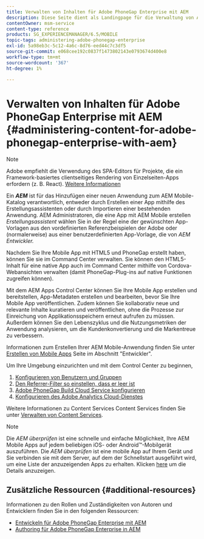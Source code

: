```yaml
---
title: Verwalten von Inhalten für Adobe PhoneGap Enterprise mit AEM
description: Diese Seite dient als Landingpage für die Verwaltung von Adobe PhoneGap Enterprise.
contentOwner: msm-service
content-type: reference
products: SG_EXPERIENCEMANAGER/6.5/MOBILE
topic-tags: administering-adobe-phonegap-enterprise
exl-id: 5a98eb3c-5c12-4a6c-8d76-eed44c7c3df5
source-git-commit: e068cee192c0837f1473802143e0793674d400e8
workflow-type: tm+mt
source-wordcount: '367'
ht-degree: 1%

---
```


# Verwalten von Inhalten für Adobe PhoneGap Enterprise mit AEM {#administering-content-for-adobe-phonegap-enterprise-with-aem}

>[!NOTE]
>
>Adobe empfiehlt die Verwendung des SPA-Editors für Projekte, die ein Framework-basiertes clientseitiges Rendering von Einzelseiten-Apps erfordern (z. B. React). [Weitere Informationen](/help/sites-developing/spa-overview.md)

Ein ***AEM*** ist für das Hinzufügen einer neuen Anwendung zum AEM Mobile-Katalog verantwortlich, entweder durch Erstellen einer App mithilfe des Erstellungsassistenten oder durch Importieren einer bestehenden Anwendung. AEM Administratoren, die eine App mit AEM Mobile erstellen *Erstellungsassistent* wählen Sie in der Regel eine der gewünschten App-Vorlagen aus den vordefinierten Referenzbeispielen der Adobe oder (normalerweise) aus einer benutzerdefinierten App-Vorlage, die von *AEM Entwickler.*

Nachdem Sie Ihre Mobile App mit HTML5 und PhoneGap erstellt haben, können Sie sie im Command Center verwalten. Sie können den HTML5-Inhalt für eine native App auch im Command Center mithilfe von Cordova-Webansichten verwalten (damit PhoneGap-Plug-ins auf native Funktionen zugreifen können).

Mit dem AEM Apps Control Center können Sie Ihre Mobile App erstellen und bereitstellen, App-Metadaten erstellen und bearbeiten, bevor Sie Ihre Mobile App veröffentlichen. Zudem können Sie kollaborativ neue und relevante Inhalte kuratieren und veröffentlichen, ohne die Prozesse zur Einreichung von Applikationsspeichern erneut aufrufen zu müssen. Außerdem können Sie den Lebenszyklus und die Nutzungsmetriken der Anwendung analysieren, um die Kundenkonvertierung und die Markentreue zu verbessern.

Informationen zum Erstellen Ihrer AEM Mobile-Anwendung finden Sie unter [Erstellen von Mobile Apps](/help/mobile/building-app-mobile-phonegap.md) Seite im Abschnitt &quot;Entwickler&quot;.

Um Ihre Umgebung einzurichten und mit dem Control Center zu beginnen,

1. [Konfigurieren von Benutzern und Gruppen](/help/mobile/configure-users-groups.md)
1. [Den Referrer-Filter so einstellen, dass er leer ist](/help/mobile/setting-referrer-filter-empty.md)
1. [Adobe PhoneGap Build Cloud Service konfigurieren](/help/mobile/configure-phonegap-build-cloud.md)
1. [Konfigurieren des Adobe Analytics Cloud-Dienstes](/help/mobile/configure-adobe-mobile-cloud-service.md)

Weitere Informationen zu Content Services Content Services finden Sie unter [Verwalten von Content Services](/help/mobile/developing-content-services.md).

>[!NOTE]
>
>Die *AEM überprüfen* ist eine schnelle und einfache Möglichkeit, Ihre AEM Mobile Apps auf jedem beliebigen iOS- oder Android™-Mobilgerät auszuführen. Die *AEM überprüfen* ist eine mobile App auf Ihrem Gerät und Sie verbinden sie mit dem Server, auf dem der Schnellstart ausgeführt wird, um eine Liste der anzuzeigenden Apps zu erhalten. Klicken [here](/help/mobile/phonegap-mobile-quickstart.md) um die Details anzuzeigen.

## Zusätzliche Ressourcen {#additional-resources}

Informationen zu den Rollen und Zuständigkeiten von Autoren und Entwicklern finden Sie in den folgenden Ressourcen:

* [Entwickeln für Adobe PhoneGap Enterprise mit AEM](/help/mobile/developing-in-phonegap.md)
* [Authoring für Adobe PhoneGap Enterprise in AEM](/help/mobile/phonegap.md)
